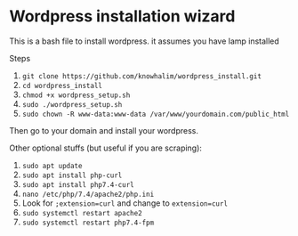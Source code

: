 # Wordpress installation wizard
This is a bash file to install wordpress. it assumes you have lamp installed

Steps
1) `git clone https://github.com/knowhalim/wordpress_install.git`
2) `cd wordpress_install`
3) `chmod +x wordpress_setup.sh`
4) `sudo ./wordpress_setup.sh`
5) `sudo chown -R www-data:www-data /var/www/yourdomain.com/public_html`

Then go to your domain and install your wordpress.

Other optional stuffs (but useful if you are scraping):
1) `sudo apt update`
2) `sudo apt install php-curl`
3) `sudo apt install php7.4-curl`
4) `nano /etc/php/7.4/apache2/php.ini`
5) Look for `;extension=curl` and change to `extension=curl`
6) `sudo systemctl restart apache2`
7) `sudo systemctl restart php7.4-fpm`
